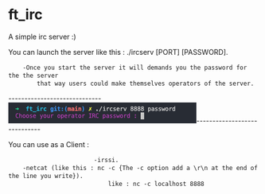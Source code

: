 # ft_irc

A simple irc server :)

You can launch the server like this : ./ircserv [PORT] [PASSWORD].
									
		-Once you start the server it will demands you the password for the the server
			that way users could make themselves operators of the server.




-----------------------------![plot](./img/Launch.png)-----------------------------

You can use as a Client : 

							-irssi.
		-netcat (like this : nc -c {The -c option add a \r\n at the end of the line you write}).
								like : nc -c localhost 8888